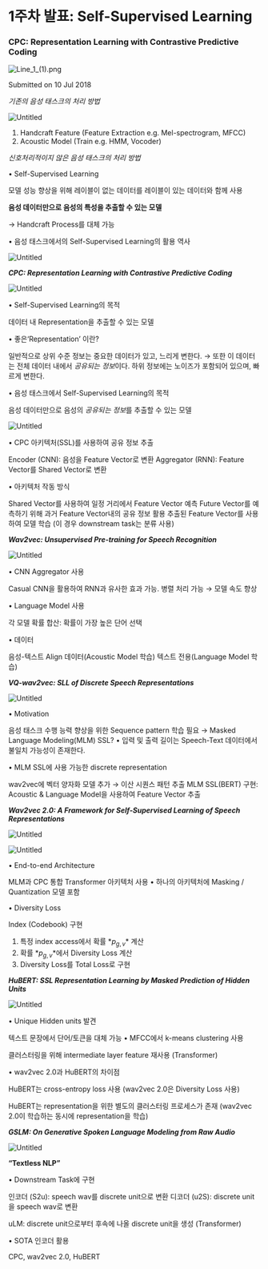 # 1주차 발표: Self-Supervised Learning

### CPC: Representation Learning with Contrastive Predictive Coding

![Line_1_(1).png](./assets/Line_1_(1).png)

Submitted on 10 Jul 2018

*기존의 음성 태스크의 처리 방법*

![Untitled](./assets/Untitled.png)

1. Handcraft Feature (Feature Extraction e.g. Mel-spectrogram, MFCC)
2. Acoustic Model (Train e.g. HMM, Vocoder)

*신호처리적이지 않은 음성 태스크의 처리 방법*

• Self-Supervised Learning

모델 성능 향상을 위해 레이블이 없는 데이터를 레이블이 있는 데이터와 함께 사용 

**음성 데이터만으로 음성의 특성을 추출할 수 있는 모델**

→ Handcraft Process를 대체 가능

• 음성 태스크에서의 Self-Supervised Learning의 활용 역사

![Untitled](./assets/Untitled%201.png)

***CPC: Representation Learning with Contrastive Predictive Coding***

![Untitled](./assets/Untitled%202.png)

• Self-Supervised Learning의 목적

데이터 내 Representation을 추출할 수 있는 모델

• 좋은‘Representation’ 이란?

일반적으로 상위 수준 정보는 중요한 데이터가 있고, 느리게 변한다.
→ 또한 이 데이터는 전체 데이터 내에서 *공유되는 정보*이다.
하위 정보에는 노이즈가 포함되어 있으며, 빠르게 변한다.

• 음성 태스크에서 Self-Supervised Learning의 목적

음성 데이터만으로 음성의 *공유되는 정보*를 추출할 수 있는 모델

![Untitled](./assets/Untitled%203.png)

• CPC 아키텍처(SSL)를 사용하여 공유 정보 추출

Encoder (CNN): 음성을 Feature Vector로 변환
Aggregator (RNN): Feature Vector를 Shared Vector로 변환

• 아키텍처 작동 방식

Shared Vector를 사용하여 일정 거리에서 Feature Vector 예측
Future Vector를 예측하기 위해 과거 Feature Vector내의 공유 정보 활용
추출된 Feature Vector를 사용하여 모델 학습 (이 경우 downstream task는 분류 사용)

***Wav2vec: Unsupervised Pre-training for Speech Recognition***

![Untitled](./assets/Untitled%204.png)

• CNN Aggregator 사용

Casual CNN을 활용하여 RNN과 유사한 효과 가능. 
병렬 처리 가능 → 모델 속도 향상

• Language Model 사용

각 모델 확률 합산: 확률이 가장 높은 단어 선택

• 데이터

음성-텍스트 Align 데이터(Acoustic Model 학습)
텍스트 전용(Language Model 학습)

***VQ-wav2vec: SLL of Discrete Speech Representations***

![Untitled](./assets/Untitled%205.png)

• Motivation

음성 태스크 수행 능력 향상을 위한 Sequence pattern 학습 필요
→ Masked Language Modeling(MLM) SSL?
• 입력 및 출력 길이는 Speech-Text 데이터에서 불일치 가능성이 존재한다.

• MLM SSL에 사용 가능한 discrete representation

wav2vec에 벡터 양자화 모델 추가
→ 이산 시퀀스 패턴 추출
MLM SSL(BERT) 구현: Acoustic & Language Model을 사용하여 Feature Vector 추출

***Wav2vec 2.0: A Framework for Self-Supervised Learning of Speech Representations***

![Untitled](./assets/Untitled%206.png)

![Untitled](./assets/Untitled%207.png)

• End-to-end Architecture

MLM과 CPC 통합
Transformer 아키텍처 사용
• 하나의 아키텍처에 Masking / Quantization 모델 포함

• Diversity Loss

Index (Codebook) 구현
1) 특정 index access에서 확률 $*p_{g,v}*$ 계산
2) 확률 $*p_{g,v}*$에서 Diversity Loss 계산
3) Diversity Loss를 Total Loss로 구현

***HuBERT: SSL Representation Learning by Masked Prediction of Hidden Units***

![Untitled](./assets/Untitled%208.png)

• Unique Hidden units 발견

텍스트 문장에서 단어/토큰을 대체 가능
• MFCC에서 k-means clustering 사용

클러스터링을 위해 intermediate layer feature 재사용 (Transformer)

• wav2vec 2.0과 HuBERT의 차이점

HuBERT는 cross-entropy loss 사용
(wav2vec 2.0은 Diversity Loss 사용)

HuBERT는 representation을 위한 별도의 클러스터링 프로세스가 존재 
(wav2vec 2.0이 학습하는 동시에 representation을 학습)

***GSLM: On Generative Spoken Language Modeling from Raw Audio***

![Untitled](./assets/Untitled%209.png)

**“Textless NLP”**

• Downstream Task에 구현

인코더 (S2u): speech wav를 discrete unit으로 변환
디코더 (u2S): discrete unit을 speech wav로 변환

uLM: discrete unit으로부터 후속에 나올 discrete unit을 생성 (Transformer)

• SOTA 인코더 활용

CPC, wav2vec 2.0, HuBERT

